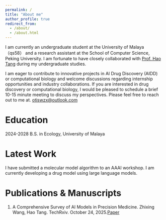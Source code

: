```yaml
---
permalink: /
title: "About me"
author_profile: true
redirect_from: 
  - /about/
  - /about.html
---
```


I am currently an undergraduate student at the University of Malaya（qs58） and a research assistant at the School of Computer Science, Peking University. I am fortunate to have closely collaborated with [Prof. Hao Tang](https://ha0tang.github.io) during my undergraduate studies. 

I am eager to contribute to innovative projects in AI Drug Discovery (AIDD) or computational biology and welcome discussions regarding internship opportunities and industry collaborations. If you are interested in drug discovery or computational biology, I would be pleased to schedule a brief 10-15 minute meeting to discuss my perspectives. Please feel free to reach out to me at. [otiswzx@outlook.com](otiswzx@outlook.com)

Education
======
2024-2028 B.S. in Ecology, University of Malaya

Latest Work
======
I have submitted a molecular model algorithm to an AAAI workshop. I am currently developing a drug model using large language models.

Publications & Manuscripts
======

1. A Comprehensive Survey of AI Models in Precision Medicine. 
Zhixing Wang, Hao Tang. TechRxiv. October 24, 2025.[Paper](https://www.techrxiv.org/users/978290/articles/1345157-a-comprehensive-survey-of-ai-models-in-precision-medicine?commit=993c9ccc8c21409549983d2e3299ec826277478f)
